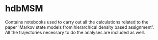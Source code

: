 # hdbMSM
Contains notebooks used to carry out all the calculations related to the paper 'Markov state models from hierarchical density based assignment'.
All the trajectories necessary to do the analyses are included as well.

